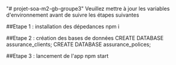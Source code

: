 "# projet-soa-m2-gb-groupe3"
Veuillez mettre à jour les variables d'environnement avant de suivre les étapes suivantes

##Etape 1 : installation des dépedances
npm i

##Etape 2 : création des bases de données
CREATE DATABASE assurance_clients;
CREATE DATABASE assurance_polices;

##Etape 3 : lancement de l'app
npm start
